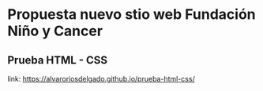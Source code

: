 # Propuesta nuevo stio web Fundación Niño y Cancer
## Prueba HTML - CSS

link: https://alvaroriosdelgado.github.io/prueba-html-css/
